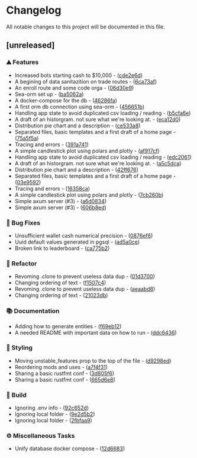 # Changelog

All notable changes to this project will be documented in this file.

## [unreleased]

### ⛰️  Features

- Increased bots starting cash to $10,000 - ([cde2e6d](https://github.com/coding-kelps/finwar/commit/cde2e6de1dad6e94865512c3d068953507561857))
- A begining of data sanitazition on trade routes - ([6ca73af](https://github.com/coding-kelps/finwar/commit/6ca73aff8708df1c094695904037ecf9b63574ba))
- An enroll route and some code orga - ([06d30e9](https://github.com/coding-kelps/finwar/commit/06d30e9311dac521bb481552668c5cf6fa58eb9b))
- Sea-orm set up - ([ba5062a](https://github.com/coding-kelps/finwar/commit/ba5062a471b4333043e4970689922cf4314b073b))
- A docker-compose for the db - ([46286fa](https://github.com/coding-kelps/finwar/commit/46286fab4e2743932bc757e85ae6759f78ac1d32))
- A first orm db connection using sea-orm - ([456651b](https://github.com/coding-kelps/finwar/commit/456651bb92f58c7656add98a657009487c5d13c7))
- Handling app state to avoid duplicated csv loading / reading - ([b5cfa6e](https://github.com/coding-kelps/finwar/commit/b5cfa6e9ecd28e02a6939db4feda9c9d48459025))
- A draft of an historgram. not sure what we're looking at. - ([eca12d0](https://github.com/coding-kelps/finwar/commit/eca12d094725d73e74c660c38031c8b17ae59816))
- Distribution pie chart and a description - ([ce533a8](https://github.com/coding-kelps/finwar/commit/ce533a82ccba4cbc6331e47fa9ef37a7ea44cbe0))
- Separated files, basic templates and a first draft of a home page - ([75a5f5a](https://github.com/coding-kelps/finwar/commit/75a5f5aae0d44d0c2635dcf40ef9f574626af36e))
- Tracing and errors - ([391a741](https://github.com/coding-kelps/finwar/commit/391a741e0fc44fed254a60004800fe535080889f))
- A simple candlestick plot using polars and plotly - ([af917cf](https://github.com/coding-kelps/finwar/commit/af917cf76569c890cbf0add91994114111312c8a))
- Handling app state to avoid duplicated csv loading / reading - ([edc2061](https://github.com/coding-kelps/finwar/commit/edc2061844068614eaf0a30fa152990fe774b56a))
- A draft of an historgram. not sure what we're looking at. - ([a5c5dca](https://github.com/coding-kelps/finwar/commit/a5c5dcac1203e5be7deef300041ad24835952cb6))
- Distribution pie chart and a description - ([42ff676](https://github.com/coding-kelps/finwar/commit/42ff676ae80b1ad506c20869e810b9fea3471575))
- Separated files, basic templates and a first draft of a home page - ([03e9592](https://github.com/coding-kelps/finwar/commit/03e959296f459eb0a90d8b94b603c1e96e372be7))
- Tracing and errors - ([16358ca](https://github.com/coding-kelps/finwar/commit/16358ca3f21451d268e15d22f81d22550ef82d94))
- A simple candlestick plot using polars and plotly - ([7cb260b](https://github.com/coding-kelps/finwar/commit/7cb260bda824105c65135b1ef9848d45cd5e2d77))
- Simple axum server (#3) - ([a6d0834](https://github.com/coding-kelps/finwar/commit/a6d083449e6c70829a48a066af1f8f4b6a3c3de8))
- Simple axum server (#3) - ([606b8ed](https://github.com/coding-kelps/finwar/commit/606b8edafa34624ddee5ae46c239687cac28530f))

### 🐛 Bug Fixes

- Unsufficient wallet cash numerical precision - ([0876ef6](https://github.com/coding-kelps/finwar/commit/0876ef6ef1fc30698f68848486d87741c86595d6))
- Uuid default values generated in pgsql - ([ad5a0ce](https://github.com/coding-kelps/finwar/commit/ad5a0ce8b4371e2faaa63d5cfd92bc87fd1c5ce2))
- Broken link to leaderboard - ([ca775b2](https://github.com/coding-kelps/finwar/commit/ca775b2d3534622f9d877e1f8745931ede16de4c))

### 🚜 Refactor

- Revoming .clone to prevent useless data dup - ([01d3700](https://github.com/coding-kelps/finwar/commit/01d37005cd8642798b2d9d2bce21381bffa843dd))
- Changing ordering of text - ([f1507c4](https://github.com/coding-kelps/finwar/commit/f1507c40d487540ef33a94816d07c944b79aebf2))
- Revoming .clone to prevent useless data dup - ([aeaabd8](https://github.com/coding-kelps/finwar/commit/aeaabd8445f012c993d2e828457d48b4f54ee141))
- Changing ordering of text - ([21023db](https://github.com/coding-kelps/finwar/commit/21023dba846ee80a3fa2e1cf97b7d3370d3601ae))

### 📚 Documentation

- Adding how to generate entities - ([f69eb12](https://github.com/coding-kelps/finwar/commit/f69eb1245e7cbf2409ac82e52d48f2b700331c32))
- A needed README with important data on how to run - ([ddc6436](https://github.com/coding-kelps/finwar/commit/ddc6436c140be0a8dc1a2a340aa8a748dc2f5beb))

### 🎨 Styling

- Moving unstable_features prop to the top of the file - ([d9298ed](https://github.com/coding-kelps/finwar/commit/d9298ed03687a4b4f5305a69fc7a38c31d26253b))
- Reordering mods and uses - ([a7f4f31](https://github.com/coding-kelps/finwar/commit/a7f4f3107f55b97cce4e04ed0754a83c0af16a96))
- Sharing a basic rustfmt conf - ([3d805f6](https://github.com/coding-kelps/finwar/commit/3d805f677439e1a1906a4fb3dff414c905a27fb6))
- Sharing a basic rustfmt conf - ([665d6e8](https://github.com/coding-kelps/finwar/commit/665d6e85e0dff2d89f22824f76c3a37279c2bbad))

### 🔨 Build

- Ignoring .env info - ([92c652d](https://github.com/coding-kelps/finwar/commit/92c652d5c4f5aef436ac4c80053a4a7251fd6b7a))
- Ignoring local folder - ([9e2d5b2](https://github.com/coding-kelps/finwar/commit/9e2d5b2d1b4dbcff12d0b7decdf4aac1ba97dfd7))
- Ignoring local folder - ([2fbfaa9](https://github.com/coding-kelps/finwar/commit/2fbfaa9ab5b316097cf123d2b871bc32d6f089c8))

### ⚙️ Miscellaneous Tasks

- Unify database docker compose - ([12d6683](https://github.com/coding-kelps/finwar/commit/12d66833e1b351ca84344d219ba427d655fe552b))


<!-- generated by git-cliff -->
